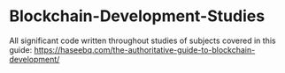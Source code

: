 # Blockchain-Development-Studies
All significant code written throughout studies of subjects covered in this guide: https://haseebq.com/the-authoritative-guide-to-blockchain-development/
